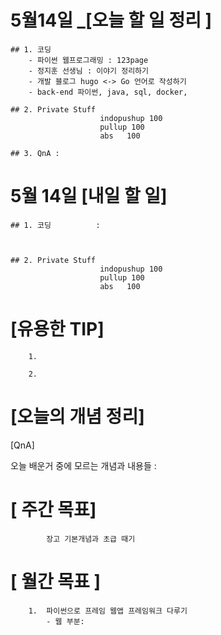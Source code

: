 # 5월14일 _[오늘 할 일 정리 ]

    ## 1. 코딩             
        - 파이썬 웹프로그래밍 : 123page
        - 정지훈 선생님 : 이야기 정리하기
        - 개발 블로그 hugo <-> Go 언어로 작성하기 
        - back-end 파이썬, java, sql, docker, 
                        
    ## 2. Private Stuff
                        indopushup 100
                        pullup 100
                        abs   100

    ## 3. QnA : 
            


# 5월 14일 [내일 할 일]    

    ## 1. 코딩          :
                        
                

    ## 2. Private Stuff    
                        indopushup 100  
                        pullup 100  
                        abs   100   

# [유용한 TIP]

        1. 

        2. 

# [오늘의 개념 정리]   




[QnA]

오늘 배운거 중에 모르는 개념과 내용들 :




# [ 주간 목표]    
            장고 기본개념과 초급 때기



# [ 월간 목표 ]       
        1.  파이썬으로 프레임 웹앱 프레임워크 다루기       
            - 웹 부분:      



